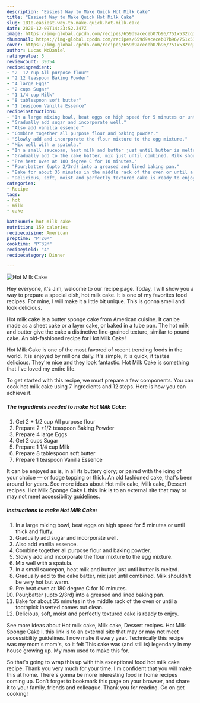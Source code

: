 ```yaml
---
description: "Easiest Way to Make Quick Hot Milk Cake"
title: "Easiest Way to Make Quick Hot Milk Cake"
slug: 1810-easiest-way-to-make-quick-hot-milk-cake
date: 2020-12-09T14:23:52.347Z
image: https://img-global.cpcdn.com/recipes/659d9aceceb07b96/751x532cq70/hot-milk-cake-recipe-main-photo.jpg
thumbnail: https://img-global.cpcdn.com/recipes/659d9aceceb07b96/751x532cq70/hot-milk-cake-recipe-main-photo.jpg
cover: https://img-global.cpcdn.com/recipes/659d9aceceb07b96/751x532cq70/hot-milk-cake-recipe-main-photo.jpg
author: Lucas McDaniel
ratingvalue: 5
reviewcount: 39354
recipeingredient:
- "2  12 cup All purpose flour"
- "2 12 teaspoon Baking Powder"
- "4 large Eggs"
- "2 cups Sugar"
- "1 1/4 cup Milk"
- "8 tablespoon soft butter"
- "1 teaspoon Vanilla Essence"
recipeinstructions:
- "In a large mixing bowl, beat eggs on high speed for 5 minutes or until thick and fluffy."
- "Gradually add sugar and incorporate well."
- "Also add vanilla essence."
- "Combine together all purpose flour and baking powder."
- "Slowly add and incorporate the flour mixture to the egg mixture."
- "Mix well with a spatula."
- "In a small saucepan, heat milk and butter just until butter is melted."
- "Gradually add to the cake batter, mix just until combined. Milk shouldn&#39;t be very hot but warm."
- "Pre heat oven at 180 degree C for 10 minutes."
- "Pour;batter (upto 2/3rd) into a greased and lined baking pan."
- "Bake for about 35 minutes in the middle rack of the oven or until a toothpick inserted comes out clean."
- "Delicious, soft, moist and perfectly textured cake is ready to enjoy."
categories:
- Recipe
tags:
- hot
- milk
- cake

katakunci: hot milk cake 
nutrition: 159 calories
recipecuisine: American
preptime: "PT20M"
cooktime: "PT32M"
recipeyield: "4"
recipecategory: Dinner

---
```



![Hot Milk Cake](https://img-global.cpcdn.com/recipes/659d9aceceb07b96/751x532cq70/hot-milk-cake-recipe-main-photo.jpg)

Hey everyone, it's Jim, welcome to our recipe page. Today, I will show you a way to prepare a special dish, hot milk cake. It is one of my favorites food recipes. For mine, I will make it a little bit unique. This is gonna smell and look delicious.

Hot milk cake is a butter sponge cake from American cuisine. It can be made as a sheet cake or a layer cake, or baked in a tube pan. The hot milk and butter give the cake a distinctive fine-grained texture, similar to pound cake. An old-fashioned recipe for Hot Milk Cake!

Hot Milk Cake is one of the most favored of recent trending foods in the world. It is enjoyed by millions daily. It's simple, it is quick, it tastes delicious. They're nice and they look fantastic. Hot Milk Cake is something that I've loved my entire life.


To get started with this recipe, we must prepare a few components. You can cook hot milk cake using 7 ingredients and 12 steps. Here is how you can achieve it.

<!--inarticleads1-->

##### The ingredients needed to make Hot Milk Cake:

1. Get 2 + 1/2 cup All purpose flour
1. Prepare 2 +1/2 teaspoon Baking Powder
1. Prepare 4 large Eggs
1. Get 2 cups Sugar
1. Prepare 1 1/4 cup Milk
1. Prepare 8 tablespoon soft butter
1. Prepare 1 teaspoon Vanilla Essence


It can be enjoyed as is, in all its buttery glory; or paired with the icing of your choice — or fudge topping or thick. An old fashioned cake, that&#39;s been around for years. See more ideas about Hot milk cake, Milk cake, Dessert recipes. Hot Milk Sponge Cake I. this link is to an external site that may or may not meet accessibility guidelines. 

<!--inarticleads2-->

##### Instructions to make Hot Milk Cake:

1. In a large mixing bowl, beat eggs on high speed for 5 minutes or until thick and fluffy.
1. Gradually add sugar and incorporate well.
1. Also add vanilla essence.
1. Combine together all purpose flour and baking powder.
1. Slowly add and incorporate the flour mixture to the egg mixture.
1. Mix well with a spatula.
1. In a small saucepan, heat milk and butter just until butter is melted.
1. Gradually add to the cake batter, mix just until combined. Milk shouldn&#39;t be very hot but warm.
1. Pre heat oven at 180 degree C for 10 minutes.
1. Pour;batter (upto 2/3rd) into a greased and lined baking pan.
1. Bake for about 35 minutes in the middle rack of the oven or until a toothpick inserted comes out clean.
1. Delicious, soft, moist and perfectly textured cake is ready to enjoy.


See more ideas about Hot milk cake, Milk cake, Dessert recipes. Hot Milk Sponge Cake I. this link is to an external site that may or may not meet accessibility guidelines. I now make it every year. Technically this recipe was my mom&#39;s mom&#39;s, so it felt This cake was (and still is) legendary in my house growing up. My mom used to make this for. 

So that's going to wrap this up with this exceptional food hot milk cake recipe. Thank you very much for your time. I'm confident that you will make this at home. There's gonna be more interesting food in home recipes coming up. Don't forget to bookmark this page on your browser, and share it to your family, friends and colleague. Thank you for reading. Go on get cooking!
